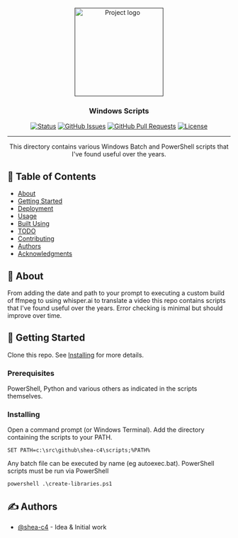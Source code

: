<p align="center">
  <a href="" rel="noopener">
 <img width=200px height=200px src="https://i.imgur.com/6wj0hh6.jpg" alt="Project logo"></a>
</p>

<h3 align="center">Windows Scripts</h3>

<div align="center">

[![Status](https://img.shields.io/badge/status-active-success.svg)]()
[![GitHub Issues](https://img.shields.io/github/issues/shea-c4/The-Documentation-Compendium.svg)](https://github.com/shea-c4/The-Documentation-Compendium/issues)
[![GitHub Pull Requests](https://img.shields.io/github/issues-pr/shea-c4/The-Documentation-Compendium.svg)](https://github.com/shea-c4/The-Documentation-Compendium/pulls)
[![License](https://img.shields.io/badge/license-MIT-blue.svg)](/LICENSE)

</div>

---

<p align="center"> This directory contains various Windows Batch and PowerShell scripts that I've found useful over the years.
    <br> 
</p>

## 📝 Table of Contents

- [About](#about)
- [Getting Started](#getting_started)
- [Deployment](#deployment)
- [Usage](#usage)
- [Built Using](#built_using)
- [TODO](../TODO.md)
- [Contributing](../CONTRIBUTING.md)
- [Authors](#authors)
- [Acknowledgments](#acknowledgement)

## 🧐 About <a name = "about"></a>

From adding the date and path to your prompt to executing a custom build of ffmpeg to using whisper.ai to translate a video this repo contains scripts that I've found useful over the years. Error checking is minimal but should improve over time.

## 🏁 Getting Started <a name = "getting_started"></a>

<!--These instructions will get you a copy of the project up and running on your local machine for development and testing purposes. See [deployment](#deployment) for notes on how to deploy the project on a live system.-->

Clone this repo. See [Installing](#Installing) for more details.

### Prerequisites
<!--
What things you need to install the software and how to install them.

```
Give examples
```
-->
PowerShell, Python and various others as indicated in the scripts themselves.

### Installing
<!--A step by step series of examples that tell you how to get a development env running.

Say what the step will be

```
Give the example
```

And repeat

```
until finished
```

End with an example of getting some data out of the system or using it for a little demo.
-->
Open a command prompt (or Windows Terminal). Add the directory containing the scripts to your PATH.

``` 
SET PATH=c:\src\github\shea-c4\scripts;%PATH%
```

Any batch file can be executed by name (eg autoexec.bat). PowerShell scripts must be run via PowerShell

```
powershell .\create-libraries.ps1
```
<!--
## 🔧 Running the tests <a name = "tests"></a>

Explain how to run the automated tests for this system.

### Break down into end to end tests

Explain what these tests test and why

```
Give an example
```

### And coding style tests

Explain what these tests test and why

```
Give an example
```

## 🎈 Usage <a name="usage"></a>

Add notes about how to use the system.

## 🚀 Deployment <a name = "deployment"></a>

Add additional notes about how to deploy this on a live system.

## ⛏️ Built Using <a name = "built_using"></a>

- [MongoDB](https://www.mongodb.com/) - Database
- [Express](https://expressjs.com/) - Server Framework
- [VueJs](https://vuejs.org/) - Web Framework
- [NodeJs](https://nodejs.org/en/) - Server Environment
-->
## ✍️ Authors <a name = "authors"></a>

- [@shea-c4](https://github.com/shea-c4) - Idea & Initial work

<!--See also the list of [contributors](https://github.com/shea-c4/scripts/contributors) who participated in this project.-->

<!--
## 🎉 Acknowledgements <a name = "acknowledgement"></a>

- Hat tip to anyone whose code was used
- Inspiration
- References
-->